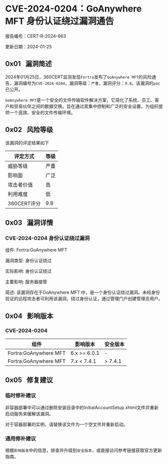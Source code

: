 # CVE-2024-0204：GoAnywhere MFT 身份认证绕过漏洞通告

报告编号：CERT-R-2024-663

更新日期：2024-01-25

## 0x01   漏洞简述

2024年01月25日，360CERT监测发现`Fortra`发布了`GoAnywhere MFT`的风险通告，漏洞编号为`CVE-2024-0204`，漏洞等级：`严重`，漏洞评分：`9.8`。该漏洞的`poc`已公开。

`GoAnywhere MFT`是一个安全的文件传输软件解决方案，它简化了系统、员工、客户和贸易伙伴之间的数据交换。旨在通过其集中控制和广泛的安全设置，为组织提供一个高效、安全的文件传输环境。

## 0x02   风险等级

该漏洞的评定结果如下

|评定方式|等级|
|---|---|
|威胁等级|严重|
|影响面|广泛|
|攻击者价值|高|
|利用难度|低|
|360CERT评分|9.8|

## 0x03   漏洞详情

### CVE-2024-0204 身份认证绕过漏洞

组件: Fortra:GoAnywhere MFT

漏洞类型: 身份认证绕过

实际影响: 身份认证绕过

主要影响: 服务器接管

简述: 该漏洞存在于GoAnywhere MFT 中，是一个身份认证绕过漏洞。未经身份验证的远程攻击者可利用该漏洞，绕过身份认证，通过管理门户创建管理员用户。

## 0x04   影响版本

### CVE-2024-0204

|组件|影响版本|安全版本|
|---|---|---|
|Fortra:GoAnywhere MFT|6.x >= 6.0.1|-|
|Fortra:GoAnywhere MFT|7.x < 7.4.1|> 7.4.1|

## 0x05   修复建议

### 临时修补建议

非容器部署中可以通过删除安装目录中的InitialAccountSetup.xhtml文件并重新启动服务来缓解该漏洞。

对于容器部署的实例，请替换该文件为一个空文件并重新启动。

### 通用修补建议

根据`影响版本`中的信息，排查并升级到`安全版本`，或直接访问参考链接获取官方更新指南。
